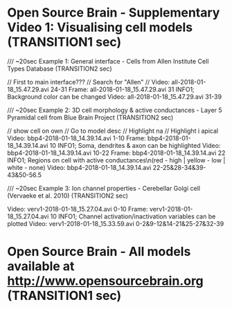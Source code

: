# Open Source Brain - Supplementary Video 1: Visualising cell models (TRANSITION1 sec)

/// ~20sec
Example 1: General interface - Cells from Allen Institute Cell Types Database (TRANSITION2 sec)

// First to main interface???
// Search for "Allen"
// 
Video: all-2018-01-18_15.47.29.avi 24-31
Frame: all-2018-01-18_15.47.29.avi 31 INFO1; Background color can be changed
Video: all-2018-01-18_15.47.29.avi 31-39


/// ~20sec
Example 2: 3D cell morphology & active conductances - Layer 5 Pyramidal cell from Blue Brain Project (TRANSITION2 sec)

// show cell on own
// Go to model desc
// Highlight na
// Highlight i apical
Video: bbp4-2018-01-18_14.39.14.avi 1-10
Frame: bbp4-2018-01-18_14.39.14.avi 10 INFO1; Soma, dendrites & axon can be highlighted
Video: bbp4-2018-01-18_14.39.14.avi 10-22
Frame: bbp4-2018-01-18_14.39.14.avi 22 INFO1; Regions on cell with active conductances\n(red - high | yellow - low | white - none)
Video: bbp4-2018-01-18_14.39.14.avi 22-25&28-34&39-43&50-56.5


/// ~20sec
Example 3: Ion channel properties - Cerebellar Golgi cell (Vervaeke et al. 2010) (TRANSITION2 sec)

Video: verv1-2018-01-18_15.27.04.avi 0-10
Frame: verv1-2018-01-18_15.27.04.avi 10 INFO1; Channel activation/inactivation variables can be plotted
Video: verv1-2018-01-18_15.33.59.avi 0-2&9-12&14-21&25-27&32-39


# Open Source Brain - All models available at http://www.opensourcebrain.org (TRANSITION1 sec)
